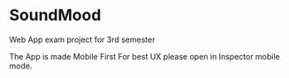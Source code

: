 # SoundMood
Web App exam project for 3rd semester

The App is made Mobile First
For best UX please open in Inspector mobile mode.
